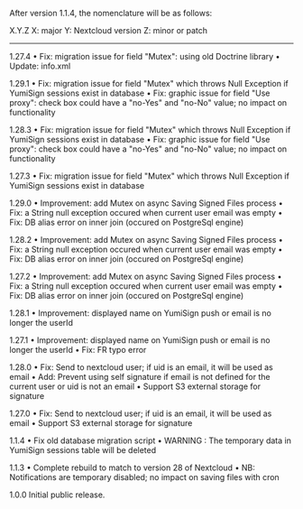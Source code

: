 After version 1.1.4, the nomenclature will be as follows:

X.Y.Z
X: major
Y: Nextcloud version
Z: minor or patch

-----------------------------------------
1.27.4
• Fix: migration issue for field "Mutex": using old Doctrine library
• Update: info.xml

1.29.1
• Fix: migration issue for field "Mutex" which throws Null Exception if YumiSign sessions exist in database
• Fix: graphic issue for field "Use proxy": check box could have a "no-Yes" and "no-No" value; no impact on functionality

1.28.3
• Fix: migration issue for field "Mutex" which throws Null Exception if YumiSign sessions exist in database
• Fix: graphic issue for field "Use proxy": check box could have a "no-Yes" and "no-No" value; no impact on functionality

1.27.3
• Fix: migration issue for field "Mutex" which throws Null Exception if YumiSign sessions exist in database

1.29.0
• Improvement: add Mutex on async Saving Signed Files process
• Fix: a String null exception occured when current user email was empty
• Fix: DB alias error on inner join (occured on PostgreSql engine)

1.28.2
• Improvement: add Mutex on async Saving Signed Files process
• Fix: a String null exception occured when current user email was empty
• Fix: DB alias error on inner join (occured on PostgreSql engine)

1.27.2
• Improvement: add Mutex on async Saving Signed Files process
• Fix: a String null exception occured when current user email was empty
• Fix: DB alias error on inner join (occured on PostgreSql engine)

1.28.1
• Improvement: displayed name on YumiSign push or email is no longer the userId

1.27.1
• Improvement: displayed name on YumiSign push or email is no longer the userId
• Fix: FR typo error

1.28.0
• Fix: Send to nextcloud user; if uid is an email, it will be used as email
• Add: Prevent using self signature if email is not defined for the current user or uid is not an email
• Support S3 external storage for signature

1.27.0
• Fix: Send to nextcloud user; if uid is an email, it will be used as email
• Support S3 external storage for signature

1.1.4
• Fix old database migration script
• WARNING : The temporary data in YumiSign sessions table will be deleted

1.1.3
• Complete rebuild to match to version 28 of Nextcloud
• NB: Notifications are temporary disabled; no impact on saving files with cron

1.0.0
     Initial public release.
